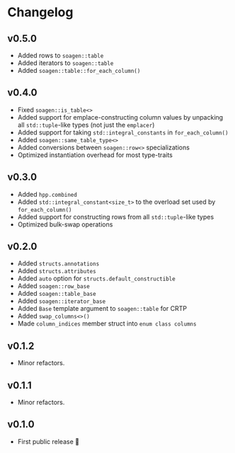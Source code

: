 # Changelog

## v0.5.0

-   Added rows to `soagen::table`
-   Added iterators to `soagen::table`
-   Added `soagen::table::for_each_column()`

## v0.4.0

-   Fixed `soagen::is_table<>`
-   Added support for emplace-constructing column values by unpacking all `std::tuple`-like types (not just the `emplacer`)
-   Added support for taking `std::integral_constants` in `for_each_column()`
-   Added `soagen::same_table_type<>`
-   Added conversions between `soagen::row<>` specializations
-   Optimized instantiation overhead for most type-traits

## v0.3.0

-   Added `hpp.combined`
-   Added `std::integral_constant<size_t>` to the overload set used by `for_each_column()`
-   Added support for constructing rows from all `std::tuple`-like types
-   Optimized bulk-swap operations

## v0.2.0

-   Added `structs.annotations`
-   Added `structs.attributes`
-   Added `auto` option for `structs.default_constructible`
-   Added `soagen::row_base`
-   Added `soagen::table_base`
-   Added `soagen::iterator_base`
-   Added `Base` template argument to `soagen::table` for CRTP
-   Added `swap_columns<>()`
-   Made `column_indices` member struct into `enum class columns`

## v0.1.2

-   Minor refactors.

## v0.1.1

-   Minor refactors.

## v0.1.0

-   First public release 🎉&#xFE0F;

